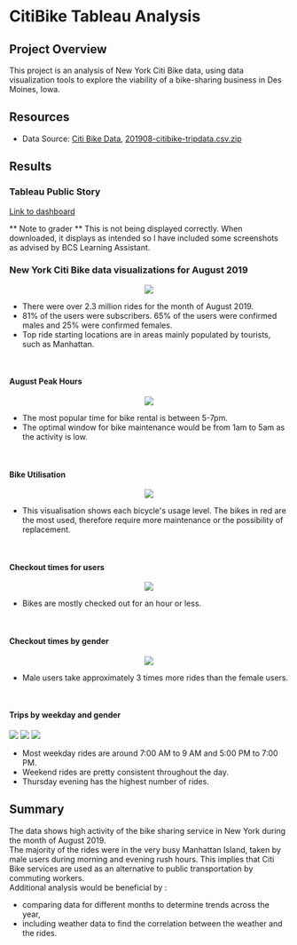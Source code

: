 # CitiBike Tableau Analysis

## Project Overview
This project is an analysis of New York Citi Bike data, using data visualization tools to explore the viability of a bike-sharing business in Des Moines, Iowa.

## Resources
- Data Source: [Citi Bike Data](https://www.citibikenyc.com/system-data), [201908-citibike-tripdata.csv.zip](https://s3.amazonaws.com/tripdata/201908-citibike-tripdata.csv.zip)

## Results

### Tableau Public Story
[Link to dashboard](https://public.tableau.com/views/CitiBikeAnalysis_16605124998700/Intro?:language=en-US&:display_count=n&:origin=viz_share_link) 


** Note to grader ** This is not being displayed correctly. When downloaded, it displays as intended so I have included some screenshots as advised by BCS Learning Assistant.  

### New York Citi Bike data visualizations for August 2019

<p align="center">

<img src="https://user-images.githubusercontent.com/104115586/184522215-d0f8dd7e-a7d9-4dad-8553-8f9b11bc52a5.png">

</p>

- There were over 2.3 million rides for the month of August 2019.
- 81% of the users were subscribers. 65% of the users were confirmed males and 25% were confirmed females.
- Top ride starting locations are in areas mainly populated by tourists, such as Manhattan.

<br>

#### August Peak Hours
<p align="center">

<img src="https://user-images.githubusercontent.com/104115586/184522313-a9ddcae2-48ea-4869-8cb9-a160bdb12918.png">

    
</p>

- The most popular time for bike rental is between 5-7pm.
- The optimal window for bike maintenance would be from 1am to 5am as the activity is low.

<br>


#### Bike Utilisation

<p align="center">
<img src="https://user-images.githubusercontent.com/104115586/184522456-225c4747-a69c-4561-af0b-bcbc64e62fc0.png">
</p>

 - This visualisation shows each bicycle's usage level. The bikes in red are the most used, therefore require more maintenance or the possibility of replacement.
 
 <br>

#### Checkout times for users

<p align="center">
    <img src="https://user-images.githubusercontent.com/104115586/184522407-a7909f51-d9ac-4c12-a7e7-d9b7031762a4.png"> 
</p>

- Bikes are mostly checked out for an hour or less.

<br>

#### Checkout times by gender
<p align="center">
     <img src="https://user-images.githubusercontent.com/104115586/184522439-cd55cd97-a31a-459a-9f9b-5b36bbd4e95b.png">

</p>

- Male users take approximately 3 times more rides than the female users.

<br>

#### Trips by weekday and gender
<p align="left">
    <img src="https://user-images.githubusercontent.com/104115586/184522586-0c0ed7ba-4ab4-4b36-832a-240bdba9a3eb.png"> 
    <img src="https://user-images.githubusercontent.com/104115586/184522669-0a55b07a-8e0c-4ced-b212-7986bd9f5ad5.png">
    <img src="https://user-images.githubusercontent.com/104115586/184522695-8ef85a18-9120-4e20-84f8-1299c7a3d330.png">



    
</p>

- Most weekday rides are around 7:00 AM to 9 AM and 5:00 PM to 7:00 PM.
- Weekend rides are pretty consistent throughout the day.
- Thursday evening has the highest number of rides.


## Summary
The data shows high activity of the bike sharing service in New York during the month of August 2019.\
The majority of the rides were in the very busy Manhattan Island, taken by male users during morning and evening rush hours. This implies that Citi Bike services are used as an alternative to public transportation by commuting workers.\
Additional analysis would be beneficial by :
- comparing data for different months to determine trends across the year,
- including weather data to find the correlation between the weather and the rides.
